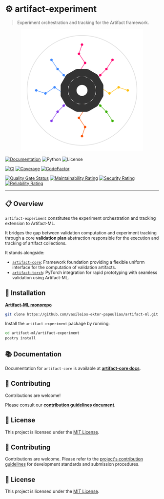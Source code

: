 # ⚙️ artifact-experiment

> Experiment orchestration and tracking for the Artifact framework.

<p align="center">
  <img src="./assets/artifact_ml_logo.svg" width="400" alt="Artifact-ML Logo">
</p>

[![Documentation](https://img.shields.io/badge/docs-mkdocs-blue)](https://artifact-ml.readthedocs.io/en/latest/artifact_experiment)
![Python](https://img.shields.io/badge/python-3.11+-blue.svg)
![License](https://img.shields.io/github/license/vasileios-ektor-papoulias/artifact-ml)

[![CI](https://img.shields.io/github/actions/workflow/status/vasileios-ektor-papoulias/artifact-ml/ci_push_main.yml?branch=main&label=CI)](https://github.com/vasileios-ektor-papoulias/artifact-ml/actions/workflows/ci_push_main.yml)
[![Coverage](https://codecov.io/gh/vasileios-ektor-papoulias/artifact-ml/branch/main/graph/badge.svg?flag=experiment)](https://codecov.io/gh/vasileios-ektor-papoulias/artifact-ml/flags#experiment)
[![CodeFactor](https://www.codefactor.io/repository/github/vasileios-ektor-papoulias/artifact-ml/badge)](https://www.codefactor.io/repository/github/vasileios-ektor-papoulias/artifact-ml)

[![Quality Gate Status](https://sonarcloud.io/api/project_badges/measure?project=vasileios-ektor-papoulias_artifact-experiment&metric=alert_status&branch=main)](https://sonarcloud.io/summary/new_code?id=vasileios-ektor-papoulias_artifact-experiment&branch=main)
[![Maintainability Rating](https://sonarcloud.io/api/project_badges/measure?project=vasileios-ektor-papoulias_artifact-experiment&metric=sqale_rating&branch=main)](https://sonarcloud.io/summary/new_code?id=vasileios-ektor-papoulias_artifact-experiment&branch=main)
[![Security Rating](https://sonarcloud.io/api/project_badges/measure?project=vasileios-ektor-papoulias_artifact-experiment&metric=security_rating&branch=main)](https://sonarcloud.io/summary/new_code?id=vasileios-ektor-papoulias_artifact-experiment&branch=main)
[![Reliability Rating](https://sonarcloud.io/api/project_badges/measure?project=vasileios-ektor-papoulias_artifact-experiment&metric=reliability_rating&branch=main)](https://sonarcloud.io/summary/new_code?id=vasileios-ektor-papoulias_artifact-experiment&branch=main)

---

## 📋 Overview

`artifact-experiment` constitutes the experiment orchestration and tracking extension to Artifact-ML.

It bridges the gap between validation computation and experiment tracking through a core **validation plan** abstraction responsible for the execution and tracking of artifact collections.

It stands alongside:
- [`artifact-core`](../artifact-core/README.md): Framework foundation providing a flexible uniform interface for the computation of validation artifacts.
- [`artifact-torch`](../artifact-torch/README.md): PyTorch integration for rapid prototyping with seamless validation using Artifact-ML.

## 🚀 Installation

[**Artifact-ML monorepo**](https://github.com/vasileios-ektor-papoulias/artifact-ml/tree/main)

```bash
git clone https://github.com/vasileios-ektor-papoulias/artifact-ml.git
```

Install the `artifact-experiment` package by running:
```bash
cd artifact-ml/artifact-experiment
poetry install
```

## 📚 Documentation

Documentation for `artifact-core` is available at [**artifact-core docs**](https://artifact-ml.readthedocs.io/en/latest/artifact-core).

## 🤝 Contributing

Contributions are welcome!

Please consult our [**contribution guidelines document**](https://artifact-ml.readthedocs.io/en/latest/Development/contributing).

## 📄 License

This project is licensed under the [MIT License](https://img.shields.io/github/license/vasileios-ektor-papoulias/artifact-ml).


## 🤝 Contributing

Contributions are welcome. Please refer to the [project's contribution guidelines](../docs/contributing.md) for development standards and submission procedures.

## 📄 License

This project is licensed under the [MIT License](https://img.shields.io/github/license/vasileios-ektor-papoulias/artifact-ml).